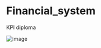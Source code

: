 # Financial_system
KPI diploma

![image](https://github.com/DanilPidhainyi/Financial_system/assets/61890854/0ea9267c-243b-4032-ac1c-c5116d33b0bd)

